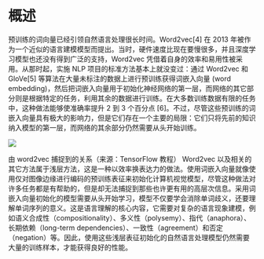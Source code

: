 # 概述

预训练的词向量已经引领自然语言处理很长时间。Word2vec\[4\] 在 2013 年被作为一个近似的语言建模模型而提出。当时，硬件速度比现在要慢很多，并且深度学习模型也还没有得到广泛的支持，Word2vec 凭借着自身的效率和易用性被采用。从那时起，实施 NLP 项目的标准方法基本上就没变过：通过 Word2vec 和 GloVe\[5\] 等算法在大量未标注的数据上进行预训练获得词嵌入向量 \(word embedding\)，然后把词嵌入向量用于初始化神经网络的第一层，而网络的其它部分则是根据特定的任务，利用其余的数据进行训练。在大多数训练数据有限的任务中，这种做法能够使准确率提升 2 到 3 个百分点 \[6\]。不过，尽管这些预训练的词嵌入向量具有极大的影响力，但是它们存在一个主要的局限：它们只将先前的知识纳入模型的第一层，而网络的其余部分仍然需要从头开始训练。

![](https://ww1.sinaimg.cn/large/007rAy9hgy1fz3vrajfpbj30u00aldj6.jpg)

由 word2vec 捕捉到的关系（来源：TensorFlow 教程） Word2vec 以及相关的其它方法属于浅层方法，这是一种以效率换表达力的做法。使用词嵌入向量就像使用仅对图像边缘进行编码的预训练表征来初始化计算机视觉模型，尽管这种做法对许多任务都是有帮助的，但是却无法捕捉到那些也许更有用的高层次信息。采用词嵌入向量初始化的模型需要从头开始学习，模型不仅要学会消除单词歧义，还要理解单词序列的意义。这是语言理解的核心内容，它需要对复杂的语言现象建模，例如语义合成性（compositionality）、多义性（polysemy）、指代（anaphora）、长期依赖（long-term dependencies）、一致性（agreement）和否定（negation）等。因此，使用这些浅层表征初始化的自然语言处理模型仍然需要大量的训练样本，才能获得良好的性能。

